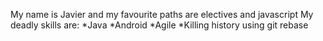 My name is Javier and my favourite paths are electives and javascript
My deadly skills are:
*Java
*Android
*Agile
*Killing history using git rebase
